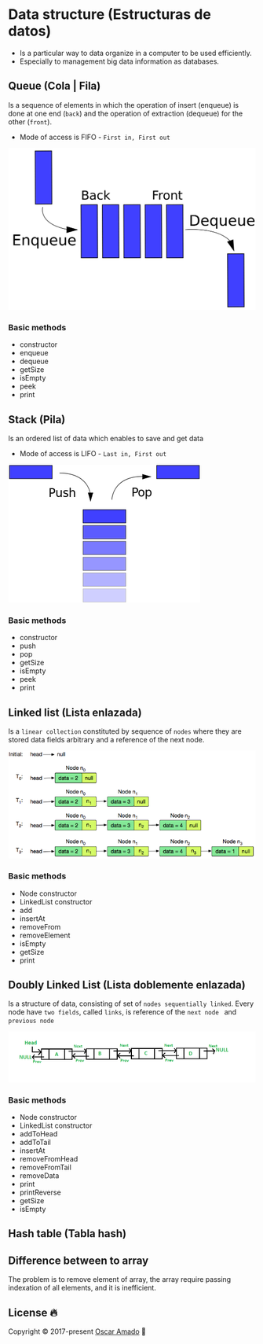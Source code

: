 # Data structure (Estructuras de datos)
* Is a particular way to data organize in a computer to be used efficiently.
* Especially to management big data information as databases. 

## Queue (Cola | Fila)
Is a sequence of elements in which the operation of insert (enqueue) is done at one end (`back`) and the operation of extraction (dequeue) for the other (`front`).
* Mode of access is FIFO - `First in, First out`

![Queue image](imgs/queue.png)

### Basic methods
* constructor
* enqueue
* dequeue
* getSize
* isEmpty
* peek
* print

## Stack (Pila)
Is an ordered list of data which enables to save and get data
* Mode of access is LIFO - `Last in, First out`
 
![Stack image](imgs/stack.png)

### Basic methods
* constructor
* push
* pop
* getSize
* isEmpty
* peek
* print

## Linked list (Lista enlazada)
Is a `linear collection` constituted by sequence of `nodes` where they are stored data fields arbitrary and a reference of the next node.

![Linked list image](imgs/linked-list.png)

### Basic methods
* Node constructor
* LinkedList constructor
* add
* insertAt
* removeFrom
* removeElement
* isEmpty
* getSize
* print

## Doubly Linked List (Lista doblemente enlazada)
Is a structure of data, consisting of set of `nodes sequentially linked`. Every node have `two fields`, called `links`, is reference of the `next node ` and `previous node`

![Doubly linked list image](imgs/double-linked-list.png)

### Basic methods
* Node constructor
* LinkedList constructor
* addToHead
* addToTail
* insertAt
* removeFromHead
* removeFromTail
* removeData
* print
* printReverse
* getSize
* isEmpty


## Hash table (Tabla hash)

## Difference between to array
The problem is to remove element of array, the array require passing indexation of all elements, and it is inefficient.    

## License 🔥
Copyright © 2017-present [Oscar Amado](https://github.com/ofaaoficial) 🧔
